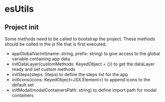 # esUtils

## Project init

Some methods need to be called to bootstrap the project. These methods should be called in the js file that is first executed.

- appGlobalVarInit(name: string, prefix: string) to give access to the global variable containing app data
- initDataLayer(customMethods: KeyedObject<Function> = {}) to get the dataLayer ready and set custom methods
- initSteps(steps: Steps) to define the steps list for the app
- initIcons(icons: KeyedObject<JSX.Element>) to append icons to the default set
- initModal(modalContainersPath: string) to define import path for modal containers
